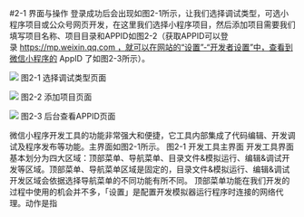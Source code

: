 #2-1 界面与操作
登录成功后会出现如图2-1所示，让我们选择调试类型，可选小程序项目或公众号网页开发，在这里我们选择小程序项目，然后添加项目需要我们填写项目名称、项目目录和APPID如图2-2（获取APPID可以登录 https://mp.weixin.qq.com ，就可以在网站的“设置”-“开发者设置”中，查看到微信小程序的 AppID 了如图2-3所示）。

![](/assets/图2-1.png)
图2-1 选择调试类型页面

![](/assets/图2-2.png)
图2-2 添加项目页面

![](/assets/图2-3.png)
图2-3 后台查看APPID页面

微信小程序开发工具的功能非常强大和便捷，它工具内部集成了代码编辑、开发调试及程序发布等功能。主界面如图2-1所示。
图2-1 开发工具主界面
开发工具界面基本划分为四大区域：顶部菜单、导航菜单、目录文件&模拟运行、编辑&调试开发等区域。顶部菜单、导航菜单区域是固定的，目录文件&模拟运行、编辑&调试开发区域会依据选择导航菜单的不同功能有所不同。
顶部菜单功能在我们开发的过程中使用的机会并不多，「设置」是配置开发模拟器运行程序时连接的网络代理。动作是指